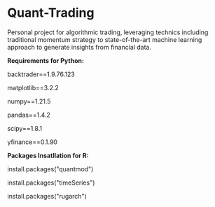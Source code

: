 # Quant-Trading

Personal project for algorithmic trading, leveraging technics including traditional momentum strategy to state-of-the-art machine learning approach to generate insights from financial data.

**Requirements for Python:**

backtrader==1.9.76.123

matplotlib==3.2.2

numpy==1.21.5

pandas==1.4.2

scipy==1.8.1

yfinance==0.1.90

**Packages Insatllation for R:**

install.packages("quantmod")

install.packages("timeSeries")

install.packages("rugarch")
